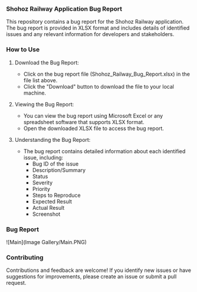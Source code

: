 ### Shohoz Railway Application Bug Report

This repository contains a bug report for the Shohoz Railway application. The bug report is provided in XLSX format and includes details of identified issues and any relevant information for developers and stakeholders.


### How to Use

1. Download the Bug Report:

    - Click on the bug report file (Shohoz_Railway_Bug_Report.xlsx) in the file list above.
    - Click the "Download" button to download the file to your local machine.

2. Viewing the Bug Report:

    - You can view the bug report using Microsoft Excel or any spreadsheet software that supports XLSX format.
    - Open the downloaded XLSX file to access the bug report.

3. Understanding the Bug Report:
    -  The bug report contains detailed information about each identified issue, including:
        - Bug ID of the issue
        - Description/Summary	
        - Status	
        - Severity	
        - Priority	
        - Steps to Reproduce	
        - Expected Result	
        - Actual Result	
        - Screenshot
### Bug Report
![Main](Image Gallery/Main.PNG)

### Contributing
Contributions and feedback are welcome! If you identify new issues or have suggestions for improvements, please create an issue or submit a pull request.
